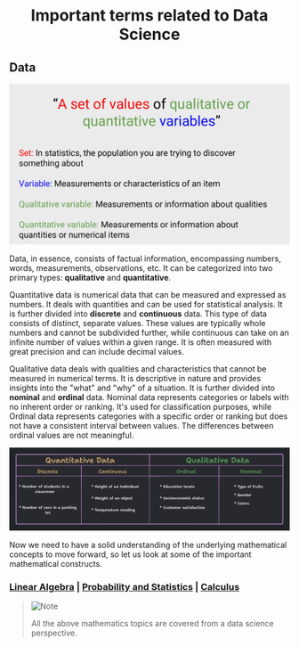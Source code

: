 <h1 align="center"> Important terms related to Data Science </h1>

## Data

![What is data](./img/data_photo.png)

Data, in essence, consists of factual information, encompassing numbers, words, measurements, observations, etc. It can be categorized into two primary types: **qualitative** and **quantitative**.

Quantitative data is numerical data that can be measured and expressed as numbers. It deals with quantities and can be used for statistical analysis. It is further divided into **discrete** and **continuous** data. This type of data consists of distinct, separate values. These values are typically whole numbers and cannot be subdivided further, while continuous can take on an infinite number of values within a given range. It is often measured with great precision and can include decimal values.

Qualitative data deals with qualities and characteristics that cannot be measured in numerical terms. It is descriptive in nature and provides insights into the "what" and "why" of a situation. It is further divided into **nominal** and **ordinal** data. Nominal data represents categories or labels with no inherent order or ranking. It's used for classification purposes, while Ordinal data represents categories with a specific order or ranking but does not have a consistent interval between values. The differences between ordinal values are not meaningful.  

![Quantitative vs Qualitative data](./img/Types_of_data.png)

Now we need to have a solid understanding of the underlying mathematical concepts to move forward, so let us look at some of the important mathematical constructs.

### [Linear Algebra](./Linear_algebra.md) | [Probability and Statistics](./Probability_and_Statistics.md) | [Calculus](./Calculus.md)

> <picture>
>   <source media="(prefers-color-scheme: light)" srcset="https://raw.githubusercontent.com/Mqxx/GitHub-Markdown/main/blockquotes/badge/light-theme/note.svg">
>   <img alt="Note" src="https://raw.githubusercontent.com/Mqxx/GitHub-Markdown/main/blockquotes/badge/dark-theme/note.svg">
> </picture><br>
>
> All the above mathematics topics are covered from a data science perspective.
